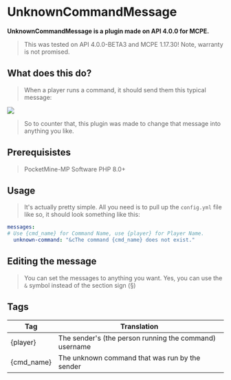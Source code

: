 # UnknownCommandMessage

**UnknownCommandMessage is a plugin made on API 4.0.0 for MCPE.**
> This was tested on API 4.0.0-BETA3 and MCPE 1.17.30! Note, warranty is not promised. 

## What does this do?
> When a player runs a command, it should send them this typical message:

<img src="https://cdn.discordapp.com/attachments/375005361154949120/891306297776042034/unknown.png">

> So to counter that, this plugin was made to change that message into anything you like.

## Prerequisistes

> PocketMine-MP Software
> PHP 8.0+

## Usage
> It's actually pretty simple. All you need is to pull up the ``config.yml`` file like so, it should look something like this:
```yaml
messages:
# Use {cmd_name} for Command Name, use {player} for Player Name.
  unknown-command: "&cThe command {cmd_name} does not exist."
```

## Editing the message
> You can set the messages to anything you want. Yes, you can use the ``&`` symbol instead of the section sign (§) 

## Tags

| Tag | Translation |
| --- | --- |
| {player} | The sender's (the person running the command) username |
| {cmd_name} | The unknown command that was run by the sender |
